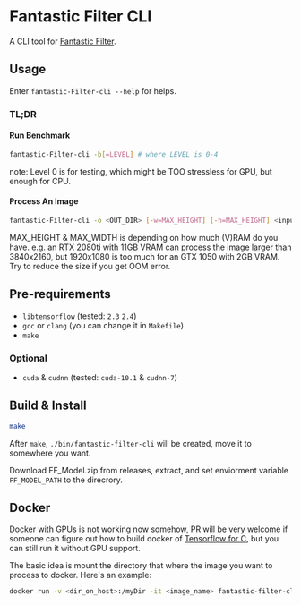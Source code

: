 # Fantastic Filter CLI
A CLI tool for [Fantastic Filter](https://ray-fish.me/Fantastic-Filter-Professional-Plus).

## Usage
Enter `fantastic-Filter-cli --help` for helps.
### TL;DR
#### Run Benchmark
```bash
fantastic-Filter-cli -b[=LEVEL] # where LEVEL is 0-4
```
note: Level 0 is for testing, which might be TOO stressless for GPU, but enough for CPU.

#### Process An Image
```bash
fantastic-Filter-cli -o <OUT_DIR> [-w=MAX_HEIGHT] [-h=MAX_HEIGHT] <input_files...>
```
MAX_HEIGHT & MAX_WIDTH is depending on how much (V)RAM do you have. e.g. an RTX 2080ti with 11GB VRAM can process the image larger than 3840x2160, but 1920x1080 is too much for an GTX 1050 with 2GB VRAM. Try to reduce the size if you get <span title="Out of Memory">OOM</span> error.
## Pre-requirements
- `libtensorflow` (tested: `2.3` `2.4`)
- `gcc` or `clang` (you can change it in `Makefile`)
- `make`
### Optional
- `cuda` & `cudnn` (tested: `cuda-10.1` & `cudnn-7`)


## Build & Install
```bash
make
```
After `make`, `./bin/fantastic-filter-cli` will be created, move it to somewhere you want.

Download FF_Model.zip from releases, extract, and set enviorment variable `FF_MODEL_PATH` to the direcrory.

## Docker
Docker with GPUs is not working now somehow, PR will be very welcome if someone can figure out how to build docker of [Tensorflow for C](https://www.tensorflow.org/install/lang_c), but you can still run it without GPU support.

The basic idea is mount the directory that where the image you want to process to docker. Here's an example:
```bash
docker run -v <dir_on_host>:/myDir -it <image_name> fantastic-filter-cli tmp -o /myDir <filename>
```